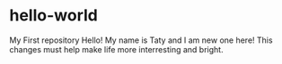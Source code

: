 # hello-world
My First repository
Hello! My name is Taty and I am new one here! 
This changes must help make life more interresting and bright. 
